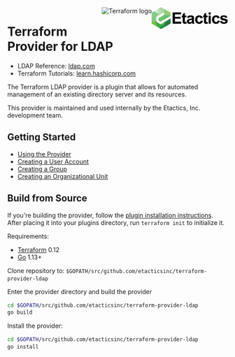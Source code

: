<a href="https://etactics.com">
    <img src="https://github.com/etacticsinc/terraform-provider-ldap/blob/master/etactics-logo.png" alt="Etactics logo" title="Etactics" align="right" height="50" />
</a>

<a href="https://terraform.io">
    <img src="https://cdn.rawgit.com/hashicorp/terraform-website/master/content/source/assets/images/logo-hashicorp.svg" alt="Terraform logo" title="Terraform" align="right" height="50" />
</a>

# Terraform Provider for LDAP

* LDAP Reference: [ldap.com](https://ldap.com/)
* Terraform Tutorials: [learn.hashicorp.com](https://learn.hashicorp.com/terraform?track=getting-started#getting-started)

The Terraform LDAP provider is a plugin that allows for automated management of an existing directory server and its resources. 

This provider is maintained and used internally by the Etactics, Inc. development team.

## Getting Started

- [Using the Provider](docs/index.md)
- [Creating a User Account](docs/resources/user.md)
- [Creating a Group](docs/resources/group.md)
- [Creating an Organizational Unit](docs/resources/organizational_unit.md)

## Build from Source

If you're building the provider, follow the [plugin installation instructions](https://www.terraform.io/docs/plugins/basics.html#installing-a-plugin). After placing it into your plugins directory, run `terraform init` to initialize it.

Requirements:
- [Terraform](https://www.terraform.io/downloads.html) 0.12
- [Go](https://golang.org/doc/install) 1.13+

Clone repository to: `$GOPATH/src/github.com/etacticsinc/terraform-provider-ldap`

Enter the provider directory and build the provider

```sh
cd $GOPATH/src/github.com/etacticsinc/terraform-provider-ldap
go build
```

Install the provider:
```sh
cd $GOPATH/src/github.com/etacticsinc/terraform-provider-ldap
go install
```
